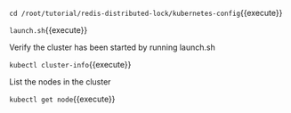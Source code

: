 `cd /root/tutorial/redis-distributed-lock/kubernetes-config`{{execute}}

`launch.sh`{{execute}}

Verify the cluster has been started by running launch.sh

`kubectl cluster-info`{{execute}}

List the nodes in the cluster

`kubectl get node`{{execute}}
